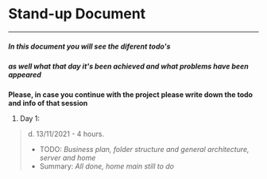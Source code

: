 # Stand-up Document

---

##### In this document you will see the diferent todo's
##### as well what that day it's been achieved and what problems have been appeared

**Please, in case you continue with the project please write down the todo and info of that session**

1. Day 1:

> d. 13/11/2021 - 4 hours. 
>- TODO: *Business plan, folder structure and general architecture, server and home* 
>- Summary: *All done, home main still to do*